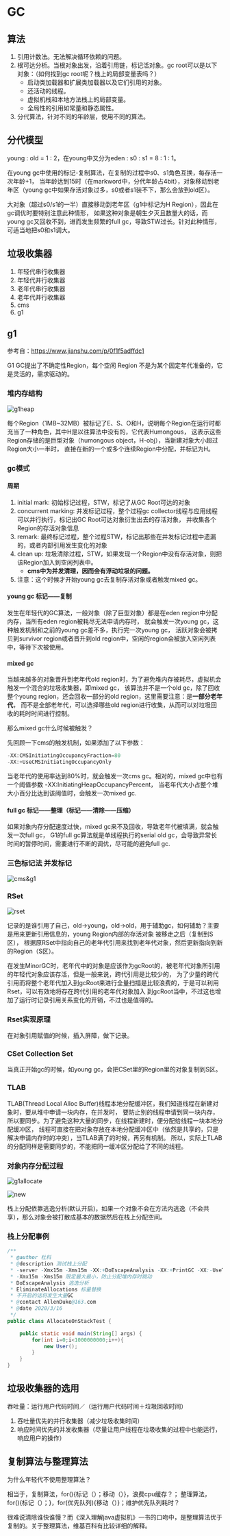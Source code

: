 # GC
## 算法
1. 引用计数法。无法解决循环依赖的问题。
2. 根可达分析。当根对象出发，沿着引用链，标记活对象。gc root可以是以下对象：（如何找到gc root呢？栈上的局部变量表吗？）
   * 启动类加载器和扩展类加载器以及它们引用的对象。
   * 还活动的线程。
   * 虚拟机栈和本地方法栈上的局部变量。
   * 全局性的引用如常量和静态属性。
3. 分代算法，针对不同的年龄层，使用不同的算法。
## 分代模型
young : old = 1 : 2，在young中又分为eden : s0 : s1 = 8 : 1 : 1。

在young gc中使用的标记-复制算法，在复制的过程中s0、s1角色互换，每存活一次年龄+1，
当年龄达到15时（在markword中，分代年龄占4bit），对象移动到老年区（young gc中如果存活对象过多，s0或者s1装不下，那么会放到old区）。

大对象（超过s0/s1的一半）直接移动到老年区（g1中标记为H Region），因此在gc调优时要特别注意此种情形，
如果这种对象是朝生夕灭且数量大的话，而young gc又回收不到，进而发生频繁的full gc，导致STW过长。针对此种情形，可适当地把s0和s1调大。
## 垃圾收集器
1. 年轻代串行收集器
2. 年轻代并行收集器
3. 老年代串行收集器
4. 老年代并行收集器
5. cms
6. g1
## g1
参考自：https://www.jianshu.com/p/0f1f5adffdc1

G1 GC提出了不确定性Region，每个空闲 Region 不是为某个固定年代准备的，它是灵活的，需求驱动的。
### 堆内存结构
![g1heap](../images/g1heap.PNG)

每个Region（1MB~32MB）被标记了E、S、O和H，说明每个Region在运行时都充当了一种角色，其中H是以往算法中没有的，它代表Humongous，
这表示这些Region存储的是巨型对象（humongous object，H-obj），当新建对象大小超过Region大小一半时，
直接在新的一个或多个连续Region中分配，并标记为H。
### gc模式
#### 周期
1. initial mark: 初始标记过程，STW，标记了从GC Root可达的对象
2. concurrent marking: 并发标记过程，整个过程gc collector线程与应用线程可以并行执行，标记出GC Root可达对象衍生出去的存活对象，
并收集各个Region的存活对象信息
3. remark: 最终标记过程，整个过程STW，标记出那些在并发标记过程中遗漏的，或者内部引用发生变化的对象
4. clean up: 垃圾清除过程，STW，如果发现一个Region中没有存活对象，则把该Region加入到空闲列表中。
   * **cms中为并发清理，因而会有浮动垃圾的问题。**
5. 注意：这个时候才开始young gc去复制存活对象或者触发mixed gc。
#### young gc 标记——复制
发生在年轻代的GC算法，一般对象（除了巨型对象）都是在eden region中分配内存，当所有eden region被耗尽无法申请内存时，
就会触发一次young gc，这种触发机制和之前的young gc差不多，执行完一次young gc，
活跃对象会被拷贝到survivor region或者晋升到old region中，空闲的region会被放入空闲列表中，等待下次被使用。
#### mixed gc
当越来越多的对象晋升到老年代old region时，为了避免堆内存被耗尽，虚拟机会触发一个混合的垃圾收集器，即mixed gc，
该算法并不是一个old gc，除了回收整个young region，还会回收一部分的old region，这里需要注意：是**一部分老年代**，
而不是全部老年代，可以选择哪些old region进行收集，从而可以对垃圾回收的耗时时间进行控制。

那么mixed gc什么时候被触发？

先回顾一下cms的触发机制，如果添加了以下参数：
```java
-XX:CMSInitiatingOccupancyFraction=80 
-XX:+UseCMSInitiatingOccupancyOnly
```
当老年代的使用率达到80%时，就会触发一次cms gc。相对的，mixed gc中也有一个阈值参数 -XX:InitiatingHeapOccupancyPercent，
当老年代大小占整个堆大小百分比达到该阈值时，会触发一次mixed gc.
#### full gc 标记——整理（标记——清除——压缩）
如果对象内存分配速度过快，mixed gc来不及回收，导致老年代被填满，就会触发一次full gc，
G1的full gc算法就是单线程执行的serial old gc，会导致异常长时间的暂停时间，需要进行不断的调优，尽可能的避免full gc.
### 三色标记法 并发标记
![cms&g1](../images/cms&g1.PNG)
### RSet
![rset](../images/rset.PNG)

记录的是谁引用了自己，old->young，old->old，用于辅助gc，如何辅助？主要是用来更新引用信息的，young Region内部的存活对象
被移走之后（复制到S区）， 根据原RSet中指向自己的老年代引用来找到老年代对象，然后更新指向到新的Region（S区）。

在发生MinorGC时，老年代中的对象是应该作为gcRoot的，被老年代对象所引用的年轻代对象应该存活，但是一般来说，跨代引用是比较少的，
为了少量的跨代引用而将整个老年代加入到gcRoot来进行全量扫描是比较浪费的，于是可以利用Rset，可以有效地将存在跨代引用的老年代对象加入
到gcRoot当中，不过这也增加了运行时记录引用关系变化的开销，不过也是值得的。
### Rset实现原理
在对象引用赋值的时候，插入屏障，做下记录。
### CSet Collection Set
当真正开始gc的时候，如young gc，会把CSet里的Region里的对象复制到S区。
### TLAB
TLAB(Thread Local Alloc Buffer)线程本地分配缓冲区，我们知道线程在新建对象时，要从堆中申请一块内存，在并发时，
要防止别的线程申请到同一块内存，所以要同步。为了避免这种大量的同步，在线程新建时，便分配给线程一块本地分配缓冲区，
线程可直接在把对象存放在本地分配缓冲区中（依然是共享的，只是解决申请内存时的冲突），当TLAB满了的时候，再另有机制。
所以，实际上TLAB的分配同样是需要同步的，不能把同一缓冲区分配给了不同的线程。
### 对象内存分配过程
![g1allocate](../images/g1allocate.PNG)

![new](../images/new.PNG)

栈上分配依靠逃逸分析(默认开启)，如果一个对象不会在方法内逃逸（不会共享），那么对象会被打散成基本的数据然后在栈上分配空间。
### 栈上分配事例
```java
/**
 * @author 杜科
 * @description 测试栈上分配
 * -server -Xmx15m -Xms15m -XX:+DoEscapeAnalysis -XX:+PrintGC -XX:-UseTLAB -XX:+EliminateAllocations
 * -Xmx15m -Xms15m 限定最大最小，防止分配堆内存时跳动
 * DoEscapeAnalysis 逃逸分析
 * EliminateAllocations 标量替换
 * 不开启的话将发生大量GC
 * @contact AllenDuke@163.com
 * @date 2020/3/16
 */
public class AllocateOnStackTest {

    public static void main(String[] args) {
        for(int i=0;i<1000000000;i++){
            new User();
        }
    }
}
```
## 垃圾收集器的选用
吞吐量：运行用户代码时间／（运行用户代码时间＋垃圾回收时间）

1. 吞吐量优先的并行收集器（减少垃圾收集时间）
2. 响应时间优先的并发收集器（尽量让用户线程在垃圾收集的过程中也能运行，响应用户的操作）

## 复制算法与整理算法
为什么年轻代不使用整理算法？

相当于，复制算法，for(){标记（）；移动（）}，浪费cpu缓存？；
整理算法，for(){标记（）；}，for(优先队列){移动（）}；维护优先队列耗时？

很难说清除谁快谁慢？而《深入理解java虚拟机》一书的口吻中，是整理算法优于复制的。关于整理算法，维基百科有比较详细的解释。

